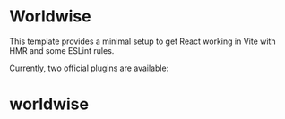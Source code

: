 # Worldwise

This template provides a minimal setup to get React working in Vite with HMR and some ESLint rules.

Currently, two official plugins are available:

# worldwise
